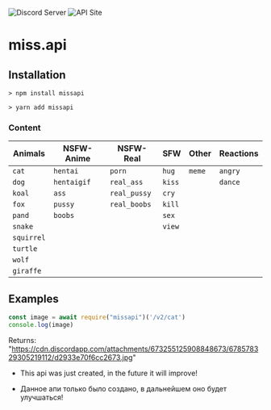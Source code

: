 ![Discord Server](https://discord.gg/https://discord.gg/eYuggsY)
![API Site](http://miss.glitch.me)
# miss.api

## Installation
```
> npm install missapi

> yarn add missapi
```
### Content
| Animals    | NSFW-Anime  | NSFW-Real    | SFW    | Other   | Reactions |
|------------|-------------|--------------|--------|---------|-----------|
| `cat`      | `hentai`    | `porn`       | `hug`  | `meme`  | `angry`   |
| `dog`      | `hentaigif` | `real_ass`   | `kiss` |         | `dance`   |
| `koal`     | `ass`       | `real_pussy` | `cry`  |         |           |
| `fox`      | `pussy`     | `real_boobs` | `kill` |         |           |
| `pand`     | `boobs`     |              | `sex`  |         |           |
| `snake`    |             |              | `view` |         |           |
| `squirrel` |
| `turtle`   |
| `wolf`     |
| `giraffe`  |

## Examples
```js
const image = await require("missapi")('/v2/cat')
console.log(image)
```
Returns:
"https://cdn.discordapp.com/attachments/673255125908848673/678578329305219112/d2933e70f6cc2673.jpg"

- This api was just created, in the future it will improve!

- Данное апи только было создано, в дальнейшем оно будет улучшаться!
